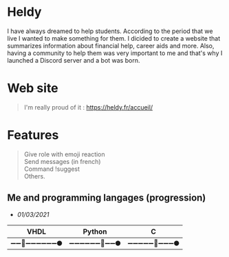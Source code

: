 # Heldy
I have always dreamed to help students. According to the period that we live I wanted to make something for them.
I dicided to create a website that summarizes information about financial help, career aids and more.
Also, having a community to help them was very important to me and that's why I launched a Discord server and a bot was born.

# Web site

> I'm really proud of it : https://heldy.fr/accueil/  

# Features

> Give role with emoji reaction  
> Send messages (in french)  
> Command !suggest  
> Others.


## Me and programming langages (progression)
- *01/03/2021* 

| VHDL                        | Python                      | C                           |
|-----------------------------|-----------------------------|-----------------------------|
|  ➖➖🚀➖➖➖➖➖➖🌑  |  ➖➖➖➖➖➖🚀➖➖🌑  |  ➖➖➖➖➖🚀➖➖➖🌑  |

